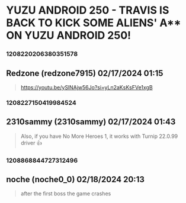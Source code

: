 # YUZU ANDROID 250 - TRAVIS IS BACK TO KICK SOME ALIENS' A** ON YUZU ANDROID 250!
### 1208220206380351578
## Redzone (redzone7915) 02/17/2024 01:15 

> https://youtu.be/ySlNAjw56Jo?si=yLn2aKsKsFVe1xgB

### 1208227150419984524
## 2310sammy (2310sammy) 02/17/2024 01:43 

> Also, if you have No More Heroes 1, it works with Turnip 22.0.99 driver 👍

### 1208868844727312496
## noche (noche0_0) 02/18/2024 20:13 

> after the first boss the game crashes

